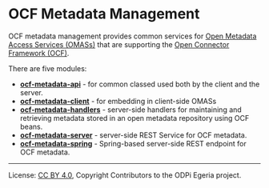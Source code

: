<!-- SPDX-License-Identifier: CC-BY-4.0 -->
<!-- Copyright Contributors to the ODPi Egeria project. -->

# OCF Metadata Management

OCF metadata management provides common services for
[Open Metadata Access Services (OMASs)](../../access-services) that are supporting
the [Open Connector Framework (OCF)](../../frameworks/open-connector-framework).

There are five modules:

* **[ocf-metadata-api](ocf-metadata-api)** - for common classed used both by the client and the server.
* **[ocf-metadata-client](ocf-metadata-client)** - for embedding in client-side OMASs
* **[ocf-metadata-handlers](ocf-metadata-handlers)** - server-side handlers for maintaining and retrieving metadata
stored in an open metadata repository using OCF beans.
* **[ocf-metadata-server](ocf-metadata-server)** - server-side REST Service for OCF metadata.
* **[ocf-metadata-spring](ocf-metadata-spring)** - Spring-based server-side REST endpoint for OCF metadata.


----
License: [CC BY 4.0](https://creativecommons.org/licenses/by/4.0/),
Copyright Contributors to the ODPi Egeria project.